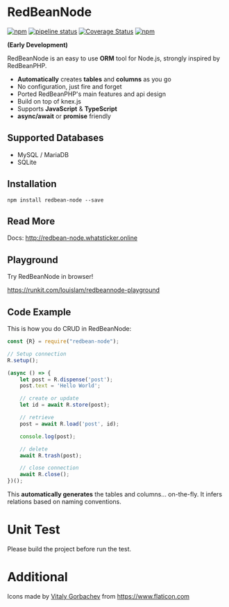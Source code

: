 # RedBeanNode

[![npm](https://img.shields.io/npm/dt/redbean-node)](https://www.npmjs.com/package/redbean-node)
[![pipeline status](https://img.shields.io/gitlab/pipeline/louislam/redbean-node/master?label=build)](https://gitlab.com/louislam/redbean-node/-/commits/master) 
[![Coverage Status](https://img.shields.io/coveralls/github/louislam/redbean-node)](https://coveralls.io/github/louislam/redbean-node?branch=master) 
[![npm](https://img.shields.io/npm/v/redbean-node)](https://www.npmjs.com/package/redbean-node) 


**(Early Development)**

RedBeanNode is an easy to use **ORM** tool for Node.js, strongly inspired by RedBeanPHP. 

* **Automatically** creates **tables** and **columns** as you go
* No configuration, just fire and forget
* Ported RedBeanPHP's main features and api design
* Build on top of knex.js
* Supports **JavaScript** & **TypeScript**
* **async/await** or **promise** friendly

## Supported Databases

* MySQL / MariaDB
* SQLite

## Installation

```shell script
npm install redbean-node --save
```

## Read More

Docs:
http://redbean-node.whatsticker.online

## Playground

Try RedBeanNode in browser!

https://runkit.com/louislam/redbeannode-playground

## Code Example

This is how you do CRUD in RedBeanNode:

```javascript
const {R} = require("redbean-node");

// Setup connection
R.setup();

(async () => {
    let post = R.dispense('post');
    post.text = 'Hello World';

    // create or update
    let id = await R.store(post);

    // retrieve
    post = await R.load('post', id);

    console.log(post);

    // delete
    await R.trash(post);

    // close connection
    await R.close();
})();

```

This **automatically generates** the tables and columns... on-the-fly. It infers relations based on naming conventions.

# Unit Test

Please build the project before run the test.


# Additional 

Icons made by <a href="https://www.flaticon.com/authors/vitaly-gorbachev" title="Vitaly Gorbachev">Vitaly Gorbachev</a> from https://www.flaticon.com
